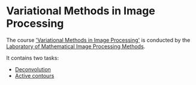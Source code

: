 # Variational Methods in Image Processing

The course ['Variational Methods in Image Processing'](https://imaging.cs.msu.ru/ru/courses/varmethods) is conducted by the [Laboratory of Mathematical Image Processing Methods](https://imaging.cs.msu.ru/en).

It contains two tasks:

- [Deconvolution](task1)
- [Active contours](task2)
